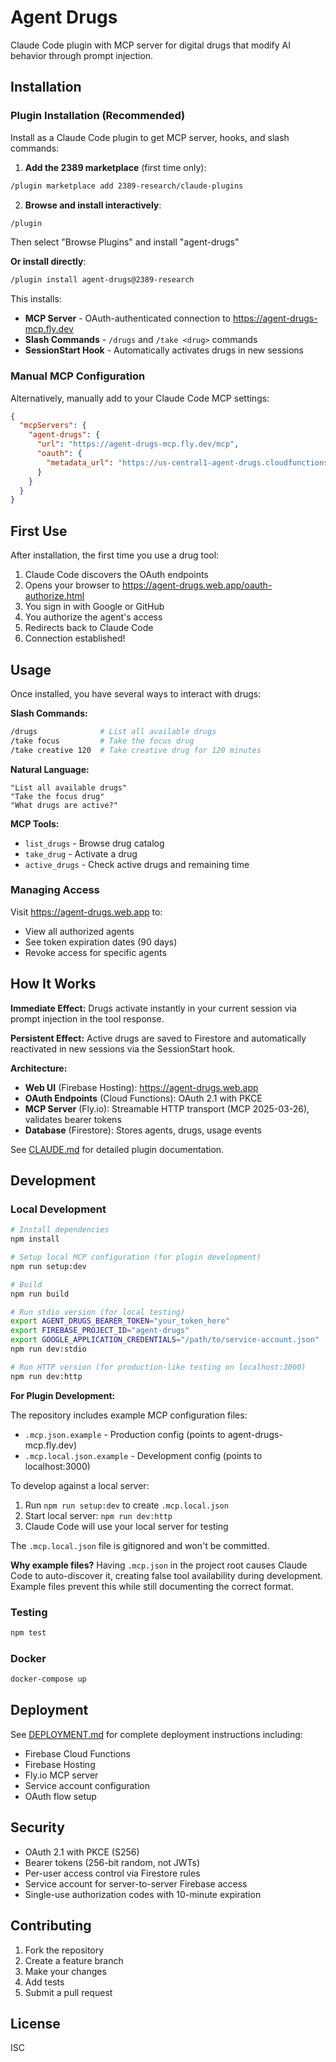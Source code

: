 # Agent Drugs

Claude Code plugin with MCP server for digital drugs that modify AI behavior through prompt injection.

## Installation

### Plugin Installation (Recommended)

Install as a Claude Code plugin to get MCP server, hooks, and slash commands:

1. **Add the 2389 marketplace** (first time only):
```bash
/plugin marketplace add 2389-research/claude-plugins
```

2. **Browse and install interactively**:
```bash
/plugin
```
Then select "Browse Plugins" and install "agent-drugs"

**Or install directly**:
```bash
/plugin install agent-drugs@2389-research
```

This installs:
- **MCP Server** - OAuth-authenticated connection to https://agent-drugs-mcp.fly.dev
- **Slash Commands** - `/drugs` and `/take <drug>` commands
- **SessionStart Hook** - Automatically activates drugs in new sessions

### Manual MCP Configuration

Alternatively, manually add to your Claude Code MCP settings:

```json
{
  "mcpServers": {
    "agent-drugs": {
      "url": "https://agent-drugs-mcp.fly.dev/mcp",
      "oauth": {
        "metadata_url": "https://us-central1-agent-drugs.cloudfunctions.net/oauthMetadata"
      }
    }
  }
}
```

## First Use

After installation, the first time you use a drug tool:
1. Claude Code discovers the OAuth endpoints
2. Opens your browser to https://agent-drugs.web.app/oauth-authorize.html
3. You sign in with Google or GitHub
4. You authorize the agent's access
5. Redirects back to Claude Code
6. Connection established!

## Usage

Once installed, you have several ways to interact with drugs:

**Slash Commands:**
```bash
/drugs              # List all available drugs
/take focus         # Take the focus drug
/take creative 120  # Take creative drug for 120 minutes
```

**Natural Language:**
```
"List all available drugs"
"Take the focus drug"
"What drugs are active?"
```

**MCP Tools:**
- `list_drugs` - Browse drug catalog
- `take_drug` - Activate a drug
- `active_drugs` - Check active drugs and remaining time

### Managing Access

Visit https://agent-drugs.web.app to:
- View all authorized agents
- See token expiration dates (90 days)
- Revoke access for specific agents

## How It Works

**Immediate Effect:** Drugs activate instantly in your current session via prompt injection in the tool response.

**Persistent Effect:** Active drugs are saved to Firestore and automatically reactivated in new sessions via the SessionStart hook.

**Architecture:**
- **Web UI** (Firebase Hosting): https://agent-drugs.web.app
- **OAuth Endpoints** (Cloud Functions): OAuth 2.1 with PKCE
- **MCP Server** (Fly.io): Streamable HTTP transport (MCP 2025-03-26), validates bearer tokens
- **Database** (Firestore): Stores agents, drugs, usage events

See [CLAUDE.md](CLAUDE.md) for detailed plugin documentation.

## Development

### Local Development

```bash
# Install dependencies
npm install

# Setup local MCP configuration (for plugin development)
npm run setup:dev

# Build
npm run build

# Run stdio version (for local testing)
export AGENT_DRUGS_BEARER_TOKEN="your_token_here"
export FIREBASE_PROJECT_ID="agent-drugs"
export GOOGLE_APPLICATION_CREDENTIALS="/path/to/service-account.json"
npm run dev:stdio

# Run HTTP version (for production-like testing on localhost:3000)
npm run dev:http
```

**For Plugin Development:**

The repository includes example MCP configuration files:
- `.mcp.json.example` - Production config (points to agent-drugs-mcp.fly.dev)
- `.mcp.local.json.example` - Development config (points to localhost:3000)

To develop against a local server:
1. Run `npm run setup:dev` to create `.mcp.local.json`
2. Start local server: `npm run dev:http`
3. Claude Code will use your local server for testing

The `.mcp.local.json` file is gitignored and won't be committed.

**Why example files?** Having `.mcp.json` in the project root causes Claude Code to auto-discover it, creating false tool availability during development. Example files prevent this while still documenting the correct format.

### Testing

```bash
npm test
```

### Docker

```bash
docker-compose up
```

## Deployment

See [DEPLOYMENT.md](docs/DEPLOYMENT.md) for complete deployment instructions including:

- Firebase Cloud Functions
- Firebase Hosting
- Fly.io MCP server
- Service account configuration
- OAuth flow setup

## Security

- OAuth 2.1 with PKCE (S256)
- Bearer tokens (256-bit random, not JWTs)
- Per-user access control via Firestore rules
- Service account for server-to-server Firebase access
- Single-use authorization codes with 10-minute expiration

## Contributing

1. Fork the repository
2. Create a feature branch
3. Make your changes
4. Add tests
5. Submit a pull request

## License

ISC
